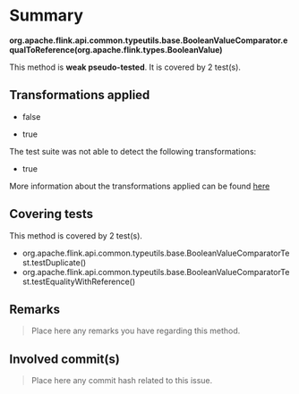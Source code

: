 # Summary
**org.apache.flink.api.common.typeutils.base.BooleanValueComparator.equalToReference(org.apache.flink.types.BooleanValue)**

This method is **weak pseudo-tested**.
It is covered by 2 test(s). 


## Transformations applied

- false

- true


The test suite was not able to detect the following transformations:
 * true 


More information about the transformations applied can be found [here](https://github.com/STAMP-project/pitest-descartes)

## Covering tests
This method is covered by 2 test(s).
* org.apache.flink.api.common.typeutils.base.BooleanValueComparatorTest.testDuplicate()
* org.apache.flink.api.common.typeutils.base.BooleanValueComparatorTest.testEqualityWithReference()


## Remarks
> Place here any remarks you have regarding this method.

## Involved commit(s)

> Place here any commit hash related to this issue.
